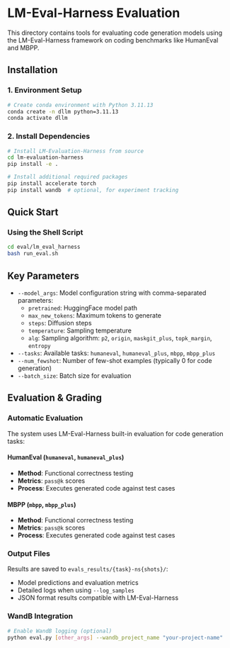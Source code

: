 # LM-Eval-Harness Evaluation

This directory contains tools for evaluating code generation models using the LM-Eval-Harness framework on coding benchmarks like HumanEval and MBPP.

## Installation

### 1. Environment Setup
```bash
# Create conda environment with Python 3.11.13
conda create -n dllm python=3.11.13
conda activate dllm
```

### 2. Install Dependencies
```bash
# Install LM-Evaluation-Harness from source
cd lm-evaluation-harness
pip install -e .

# Install additional required packages
pip install accelerate torch
pip install wandb  # optional, for experiment tracking
```

## Quick Start

### Using the Shell Script
```bash
cd eval/lm_eval_harness
bash run_eval.sh
```

## Key Parameters

- `--model_args`: Model configuration string with comma-separated parameters:
  - `pretrained`: HuggingFace model path
  - `max_new_tokens`: Maximum tokens to generate
  - `steps`: Diffusion steps
  - `temperature`: Sampling temperature
  - `alg`: Sampling algorithm: `p2`, `origin`, `maskgit_plus`, `topk_margin`, `entropy`
- `--tasks`: Available tasks: `humaneval`, `humaneval_plus`, `mbpp`, `mbpp_plus`
- `--num_fewshot`: Number of few-shot examples (typically 0 for code generation)
- `--batch_size`: Batch size for evaluation

## Evaluation & Grading

### Automatic Evaluation
The system uses LM-Eval-Harness built-in evaluation for code generation tasks:

#### HumanEval (`humaneval`, `humaneval_plus`)
- **Method**: Functional correctness testing
- **Metrics**: `pass@k` scores
- **Process**: Executes generated code against test cases

#### MBPP (`mbpp`, `mbpp_plus`)
- **Method**: Functional correctness testing
- **Metrics**: `pass@k` scores
- **Process**: Executes generated code against test cases

### Output Files
Results are saved to `evals_results/{task}-ns{shots}/`:
- Model predictions and evaluation metrics
- Detailed logs when using `--log_samples`
- JSON format results compatible with LM-Eval-Harness

### WandB Integration
```bash
# Enable WandB logging (optional)
python eval.py [other_args] --wandb_project_name "your-project-name"
```
